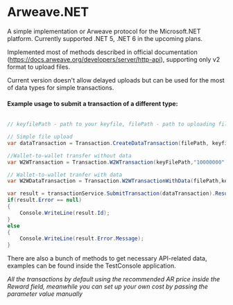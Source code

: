 # Arweave.NET

A simple implementation or Arweave protocol for the Microsoft.NET platform. Currently supported .NET 5, .NET 6 in the upcoming plans. 

Implemented most of methods described in official documentation (https://docs.arweave.org/developers/server/http-api), supporting only v2 format to upload files. 

Current version doesn't allow delayed uploads but can be used for the most of data types for simple transactions. 

#### Example usage to submit a transaction of a different type: 

```c#

// keyfilePath - path to your keyfile, filePath - path to uploading file, toAddress - receipient wallet address

// Simple file upload
var dataTransaction = Transaction.CreateDataTransaction(filePath, keyfilePath);

//Wallet-to-wallet transfer without data
var W2WTransaction = Transaction.W2WTransaction(keyFilePath,"10000000",toAddress);

// Wallet-to-wallet tranfer with data
var W2WDataTransaction = Transaction.W2WTransactionWithData(filePath,keyFilePath,"10000000",toAddress);

var result = transactionService.SubmitTransaction(dataTransaction).Result;
if(result.Error == null)
{
    Console.WriteLine(result.Id);
}
else
{
    Console.WriteLine(result.Error.Message);
}
```

There are also a bunch of methods to get necessary API-related data, examples can be found inside the TestConsole application. 

_All the transactions by default using the recommended AR price inside the Reward field, meanwhile you can set up your own cost by passing the parameter value manually_

